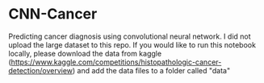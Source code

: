 # CNN-Cancer
Predicting cancer diagnosis using convolutional neural network. I did not upload the large dataset to this repo. If you would like to run this notebook locally, please download the data from kaggle (https://www.kaggle.com/competitions/histopathologic-cancer-detection/overview) and add the data files to a folder called "data"
